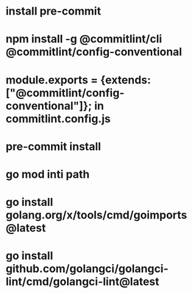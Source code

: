 # install pre-commit
# npm install -g @commitlint/cli @commitlint/config-conventional
# module.exports = {extends: ["@commitlint/config-conventional"]}; in commitlint.config.js
# pre-commit install
# go mod inti path
# go install golang.org/x/tools/cmd/goimports@latest
# go install github.com/golangci/golangci-lint/cmd/golangci-lint@latest
#

